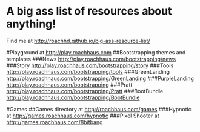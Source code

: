 A big ass list of resources about anything!
=====================
Find me at http://roachhd.github.io/big-ass-resource-list/

#Playground at http://play.roachhaus.com
##Bootstrapping themes and templates 
###News  http://play.roachhaus.com/bootstrapping/news
###Story http://play.roachhaus.com/bootstrapping/story
###Tools http://play.roachhaus.com/bootstrapping/tools
###GreenLanding http://play.roachhaus.com/bootstrapping/GreenLanding
###PurpleLanding http://play.roachhaus.com/bootstrapping
###Pratt http://play.roachhaus.com/bootstrapping/Pratt
###BootBundle http://play.roachhaus.com/bootstrapping/BootBundle


#Games
##Games directory at http://roachhaus.com/games
###Hypnotic at http://games.roachhaus.com/hypnotic
###Pixel Shooter at http://games.roachhaus.com/8bitbang
